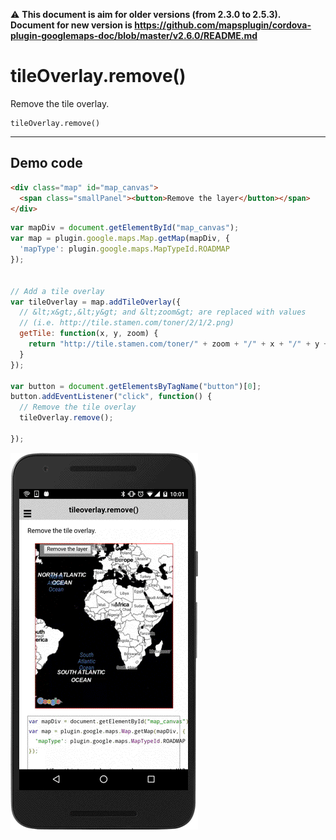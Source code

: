 :warning: **This document is aim for older versions (from 2.3.0 to 2.5.3).
Document for new version is https://github.com/mapsplugin/cordova-plugin-googlemaps-doc/blob/master/v2.6.0/README.md**

# tileOverlay.remove()

Remove the tile overlay.

```
tileOverlay.remove()
```

------------------------------------------------------------------------------------------

## Demo code

```html
<div class="map" id="map_canvas">
  <span class="smallPanel"><button>Remove the layer</button></span>
</div>
```

```js
var mapDiv = document.getElementById("map_canvas");
var map = plugin.google.maps.Map.getMap(mapDiv, {
  'mapType': plugin.google.maps.MapTypeId.ROADMAP
});


// Add a tile overlay
var tileOverlay = map.addTileOverlay({
  // &lt;x&gt;,&lt;y&gt; and &lt;zoom&gt; are replaced with values
  // (i.e. http://tile.stamen.com/toner/2/1/2.png)
  getTile: function(x, y, zoom) {
    return "http://tile.stamen.com/toner/" + zoom + "/" + x + "/" + y + ".png";
  }
});

var button = document.getElementsByTagName("button")[0];
button.addEventListener("click", function() {
  // Remove the tile overlay
  tileOverlay.remove();

});

```

![](image.gif)
